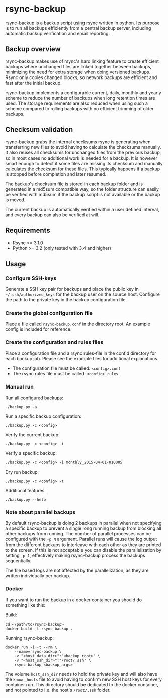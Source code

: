 # rsync-backup
rsync-backup is a backup script using rsync written in python.
Its purpose is to run all backups efficiently from a central backup server,
including automatic backup verification and email reporting.

## Backup overview
rsync-backup makes use of rsync's hard linking feature to create efficient
backups where unchanged files are linked together between backups, minimizing
the need for extra storage when doing versioned backups. Rsync only copies
changed blocks, so network backups are efficient and fast after the initial
backup.

rsync-backup implements a configurable current, daily, monthly and yearly
scheme to reduce the number of backups when long retention times are
used. The storage requirements are also reduced when using such a scheme
compared to rolling backups with no efficient trimming of older backups.

## Checksum validation
rsync-backup grabs the internal checksums rsync is generating when transferring
new files to avoid having to calculate the checksums manually. It also 
reuses all checksums for unchanged files from the previous backup, so in most 
cases no additional work is needed for a backup.
It is however smart enough to detect if some files are missing its checksum
and manually calculates the checksum for these files.
This typically happens if a backup is stopped before completion and later
resumed.

The backup's checksum file is stored in each backup folder and is generated in
a md5sum compatible way, so the folder structure can easily be verified with
md5sum if the backup script is not available or the backup is moved.

The current backup is automatically verified within a user defined interval, 
and every backup can also be verified at will.

## Requirements
* Rsync >= 3.1.0
* Python >= 3.2 (only tested with 3.4 and higher)

## Usage
### Configure SSH-keys
Generate a SSH key pair for backups and place the public key in 
`~/.ssh/authorized_keys` for the backup user on the source host.
Configure the path to the private key in the backup configuration file.

### Create the global configuration file
Place a file called `rsync-backup.conf` in the directory root. An example
config is included for reference.

### Create the configuration and rules files
Place a configuration file and a rsync rules-file in the conf.d directory for
each backup job. Please see the example files for additional
explanations.

* The configuration file must be called: `<config>.conf`
* The rsync rules file must be called: `<config>.rules`

### Manual run
Run all configured backups:

    ./backup.py -a
Run a specific backup configuration:

    ./backup.py -c <config>
Verify the current backup:

    ./backup.py -c <config> -i
Verify a specific backup:

    ./backup.py -c <config> -i monthly_2015-04-01-010005
Dry run backup:

    ./backup.py -c <config> -t
Additional features:

    ./backup.py --help 

### Note about parallel backups
By default rsync-backup is doing 2 backups in parallel when not specifying a
specific backup to prevent a single long running backup from blocking all
other backups from running. The number of parallel processes can be configured
with the `-p N` argument. Parallel runs will cause the log output from the 
different backups to interleave with each other as they are printed to the
screen. If this is not acceptable you can disable the parallelization by
setting `-p 1`, effectively making rsync-backup process the backups
sequentially.

The file based logs are not affected by the parallelization, as they are
written individually per backup.

### Docker
If you want to run the backup in a docker container you should do something
like this:

Build:

    cd </path/to/rsync-backup>
    docker build -t rsync-backup .
Running rsync-backup:

    docker run -i -t --rm \
        --name=rsync-backup \
        -v "<host_data_dir>":"<backup_root>" \
        -v "<host_ssh_dir>":"/root/.ssh" \
        rsync-backup <backup_args>

The volume `host_ssh_dir` needs to hold the private key and will also have the 
`known_hosts` file to avoid having to confirm new SSH host keys for every 
container run. This directory should be dedicated to the docker container, and
not pointed to i.e. the host's `/root/.ssh` folder.
